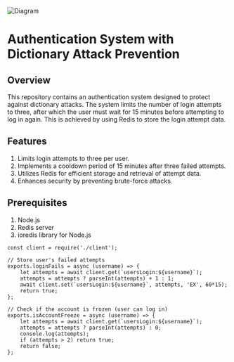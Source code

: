 ![Diagram](https://i.ibb.co/9WfxcGf/diagram-export-1-20-2025-9-49-40-PM.jpg)
# Authentication System with Dictionary Attack Prevention
## Overview

This repository contains an authentication system designed to protect against dictionary attacks. 
The system limits the number of login attempts to three, after which the user must wait for 15 minutes before attempting to log in again. 
This is achieved by using Redis to store the login attempt data.

## Features
1. Limits login attempts to three per user.
2. Implements a cooldown period of 15 minutes after three failed attempts.
3. Utilizes Redis for efficient storage and retrieval of attempt data.
4. Enhances security by preventing brute-force attacks.

## Prerequisites
1. Node.js
2. Redis server
3. ioredis library for Node.js

```
const client = require('./client');

// Store user's failed attempts
exports.loginFails = async (username) => {
    let attempts = await client.get(`usersLogin:${username}`);
    attempts = attempts ? parseInt(attempts) + 1 : 1;
    await client.set(`usersLogin:${username}`, attempts, 'EX', 60*15);
    return true;
};

// Check if the account is frozen (user can log in)
exports.isAccountFreeze = async (username) => {
    let attempts = await client.get(`usersLogin:${username}`);
    attempts = attempts ? parseInt(attempts) : 0;
    console.log(attempts);
    if (attempts > 2) return true;
    return false;
};
```
